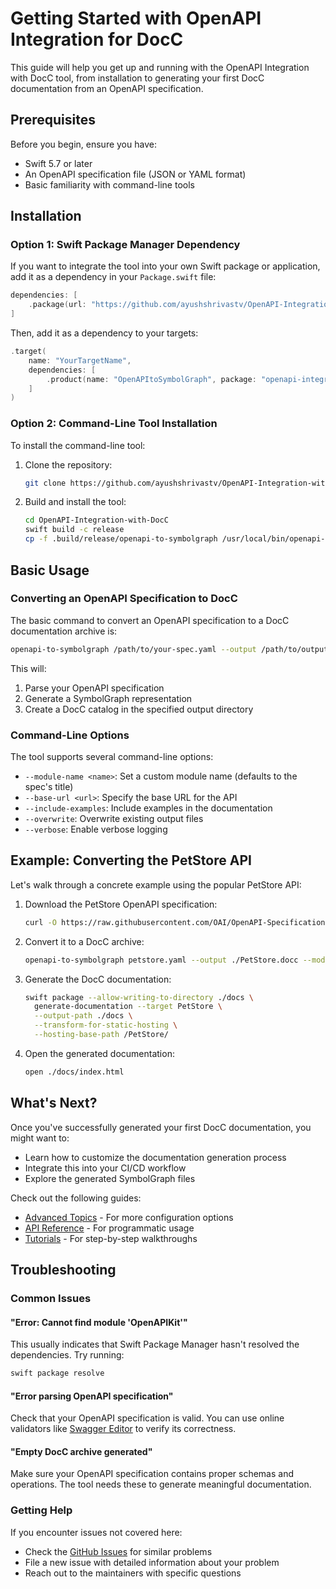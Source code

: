 # Getting Started with OpenAPI Integration for DocC

This guide will help you get up and running with the OpenAPI Integration with DocC tool, from installation to generating your first DocC documentation from an OpenAPI specification.

## Prerequisites

Before you begin, ensure you have:

- Swift 5.7 or later
- An OpenAPI specification file (JSON or YAML format)
- Basic familiarity with command-line tools

## Installation

### Option 1: Swift Package Manager Dependency

If you want to integrate the tool into your own Swift package or application, add it as a dependency in your `Package.swift` file:

```swift
dependencies: [
    .package(url: "https://github.com/ayushshrivastv/OpenAPI-Integration-with-DocC.git", from: "1.0.0")
]
```

Then, add it as a dependency to your targets:

```swift
.target(
    name: "YourTargetName",
    dependencies: [
        .product(name: "OpenAPItoSymbolGraph", package: "openapi-integration-with-docc")
    ]
)
```

### Option 2: Command-Line Tool Installation

To install the command-line tool:

1. Clone the repository:
   ```bash
   git clone https://github.com/ayushshrivastv/OpenAPI-Integration-with-DocC.git
   ```

2. Build and install the tool:
   ```bash
   cd OpenAPI-Integration-with-DocC
   swift build -c release
   cp -f .build/release/openapi-to-symbolgraph /usr/local/bin/openapi-to-symbolgraph
   ```

## Basic Usage

### Converting an OpenAPI Specification to DocC

The basic command to convert an OpenAPI specification to a DocC documentation archive is:

```bash
openapi-to-symbolgraph /path/to/your-spec.yaml --output /path/to/output-directory
```

This will:
1. Parse your OpenAPI specification
2. Generate a SymbolGraph representation
3. Create a DocC catalog in the specified output directory

### Command-Line Options

The tool supports several command-line options:

- `--module-name <name>`: Set a custom module name (defaults to the spec's title)
- `--base-url <url>`: Specify the base URL for the API
- `--include-examples`: Include examples in the documentation
- `--overwrite`: Overwrite existing output files
- `--verbose`: Enable verbose logging

## Example: Converting the PetStore API

Let's walk through a concrete example using the popular PetStore API:

1. Download the PetStore OpenAPI specification:
   ```bash
   curl -O https://raw.githubusercontent.com/OAI/OpenAPI-Specification/main/examples/v3.0/petstore.yaml
   ```

2. Convert it to a DocC archive:
   ```bash
   openapi-to-symbolgraph petstore.yaml --output ./PetStore.docc --module-name PetStore
   ```

3. Generate the DocC documentation:
   ```bash
   swift package --allow-writing-to-directory ./docs \
     generate-documentation --target PetStore \
     --output-path ./docs \
     --transform-for-static-hosting \
     --hosting-base-path /PetStore/
   ```

4. Open the generated documentation:
   ```bash
   open ./docs/index.html
   ```

## What's Next?

Once you've successfully generated your first DocC documentation, you might want to:

- Learn how to customize the documentation generation process
- Integrate this into your CI/CD workflow
- Explore the generated SymbolGraph files

Check out the following guides:
- [Advanced Topics](AdvancedTopics.md) - For more configuration options
- [API Reference](../Reference/APIReference.md) - For programmatic usage
- [Tutorials](../Tutorials/OpenAPItoDocCTutorial.md) - For step-by-step walkthroughs

## Troubleshooting

### Common Issues

#### "Error: Cannot find module 'OpenAPIKit'"

This usually indicates that Swift Package Manager hasn't resolved the dependencies. Try running:

```bash
swift package resolve
```

#### "Error parsing OpenAPI specification"

Check that your OpenAPI specification is valid. You can use online validators like [Swagger Editor](https://editor.swagger.io/) to verify its correctness.

#### "Empty DocC archive generated"

Make sure your OpenAPI specification contains proper schemas and operations. The tool needs these to generate meaningful documentation.

### Getting Help

If you encounter issues not covered here:

- Check the [GitHub Issues](https://github.com/ayushshrivastv/OpenAPI-Integration-with-DocC/issues) for similar problems
- File a new issue with detailed information about your problem
- Reach out to the maintainers with specific questions
